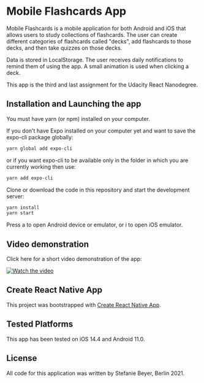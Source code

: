 # Mobile Flashcards App

Mobile Flashcards is a mobile application for both Android and iOS that allows users to study collections of flashcards. The user can create different categories of flashcards called "decks", add flashcards to those decks, and then take quizzes on those decks.

Data is stored in LocalStorage. The user receives daily notifications to remind them of using the app. A small animation is used when clicking a deck.

This app is the third and last assignment for the Udacity React Nanodegree.

## Installation and Launching the app

You must have yarn (or npm) installed on your computer.

If you don't have Expo installed on your computer yet and want to save the expo-cli package globally:

```bash
yarn global add expo-cli
````

or if you want expo-cli to be available only in the folder in which you are currently working then use:

```bash
yarn add expo-cli
````

Clone or download the code in this repository and start the development server:

```bash 
yarn install 
yarn start
````

Press a to open Android device or emulator, or i to open iOS emulator.

## Video demonstration

Click here for a short video demonstration of the app:

[![Watch the video](https://img.youtube.com/vi/EYawzqmghUo/maxresdefault.jpg)](https://www.youtube.com/watch?v=EYawzqmghUo)

## Create React Native App 

This project was bootstrapped with [Create React Native App](https://github.com/expo/create-react-native-app). 

## Tested Platforms

This app has been tested on iOS 14.4 and Android 11.0.

## License

All code for this application was written by Stefanie Beyer, Berlin 2021.